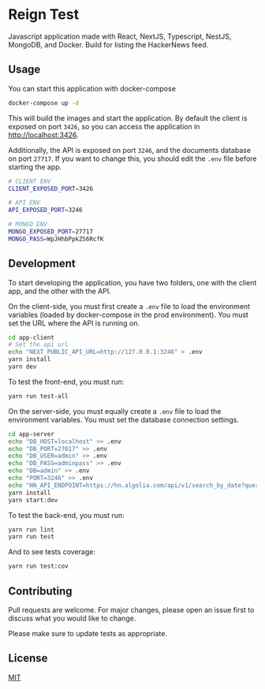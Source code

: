 # Reign Test

Javascript application made with React, NextJS, Typescript, NestJS, MongoDB, and Docker. Build for listing the HackerNews feed.

## Usage

You can start this application with docker-compose

```bash
docker-compose up -d
```

This will build the images and start the application. By default the client is exposed on port `3426`, so you can access the application in [http://localhost:3426](http://localhost:3426).

Additionally, the API is exposed on port `3246`, and the documents database on port `27717`. If you want to change this, you should edit the `.env` file before starting the app.

```bash
# CLIENT ENV
CLIENT_EXPOSED_PORT=3426

# API ENV
API_EXPOSED_PORT=3246

# MONGO ENV
MONGO_EXPOSED_PORT=27717
MONGO_PASS=WpJHhbPpkZS6RcfK
```

## Development

To start developing the application, you have two folders, one with the client app, and the other with the API.

On the client-side, you must first create a `.env` file to load the environment variables (loaded by docker-compose in the prod environment). You must set the URL where the API is running on.

```bash
cd app-client
# Set the api url
echo "NEXT_PUBLIC_API_URL=http://127.0.0.1:3246" > .env
yarn install
yarn dev
```

To test the front-end, you must run:

```bash
yarn run test-all
```

On the server-side, you must equally create a `.env` file to load the environment variables. You must set the database connection settings.

```bash
cd app-server
echo "DB_HOST=localhost" >> .env
echo "DB_PORT=27017" >> .env
echo "DB_USER=admin" >> .env
echo "DB_PASS=adminpass" >> .env
echo "DB=admin" >> .env
echo "PORT=3246" >> .env
echo "HN_API_ENDPOINT=https://hn.algolia.com/api/v1/search_by_date?query=nodejs" >> .env
yarn install
yarn start:dev
```

To test the back-end, you must run:

```bash
yarn run lint
yarn run test
```

And to see tests coverage:

```bash
yarn run test:cov
```

## Contributing

Pull requests are welcome. For major changes, please open an issue first to discuss what you would like to change.

Please make sure to update tests as appropriate.

## License

[MIT](https://choosealicense.com/licenses/mit/)
